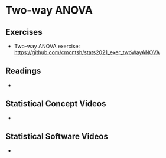 # Two-way ANOVA

## Exercises

* Two-way ANOVA exercise: https://github.com/cmcntsh/stats2021_exer_twoWayANOVA

## Readings

* 

## Statistical Concept Videos

* 

## Statistical Software Videos

* 

